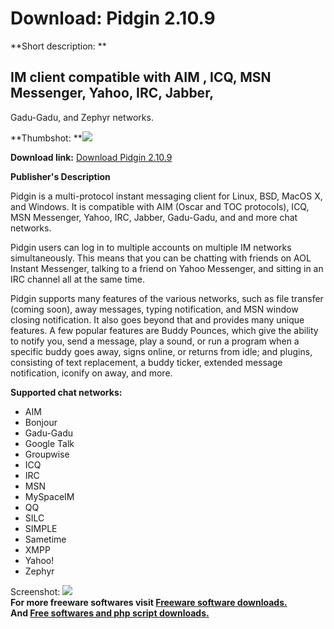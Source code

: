 # Download: Pidgin 2.10.9

**Short description: **

## IM client compatible with AIM , ICQ, MSN Messenger, Yahoo, IRC, Jabber,
Gadu-Gadu, and Zephyr networks.

  
**Thumbshot: **![](http://www.freewarefiles.com/screenshot/gaim_md.gif)   
  
**Download link:** [Download Pidgin 2.10.9](http://freesoftwares.boysofts.com/Pidgin_program_13759.html)  
  

**Publisher's Description**  
  

Pidgin is a multi-protocol instant messaging client for Linux, BSD, MacOS X,
and Windows. It is compatible with AIM (Oscar and TOC protocols), ICQ, MSN
Messenger, Yahoo, IRC, Jabber, Gadu-Gadu, and and more chat networks.

Pidgin users can log in to multiple accounts on multiple IM networks
simultaneously. This means that you can be chatting with friends on AOL
Instant Messenger, talking to a friend on Yahoo Messenger, and sitting in an
IRC channel all at the same time.

Pidgin supports many features of the various networks, such as file transfer
(coming soon), away messages, typing notification, and MSN window closing
notification. It also goes beyond that and provides many unique features. A
few popular features are Buddy Pounces, which give the ability to notify you,
send a message, play a sound, or run a program when a specific buddy goes
away, signs online, or returns from idle; and plugins, consisting of text
replacement, a buddy ticker, extended message notification, iconify on away,
and more.

**Supported chat networks:**

  * AIM 
  * Bonjour 
  * Gadu-Gadu 
  * Google Talk 
  * Groupwise 
  * ICQ 
  * IRC 
  * MSN 
  * MySpaceIM 
  * QQ 
  * SILC 
  * SIMPLE 
  * Sametime 
  * XMPP 
  * Yahoo! 
  * Zephyr 

  
  
Screenshot: ![](http://www.freewarefiles.com/screenshot/gaim.gif)  
**For more freeware softwares visit [Freeware software downloads.](http://freesoftwares.boysofts.com/)**   
**And [Free softwares and php script downloads.](http://www.boysofts.com/)**

